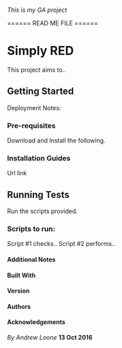 _This is my GA project_

====== READ ME FILE ======

# Simply RED

This project aims to..

## Getting Started

Deployment Notes: 

### Pre-requisites

Download and Install the following.

### Installation Guides

Url link

## Running Tests

Run the scripts provided.

### Scripts to run:

Script #1 checks..
Script #2 performs..

#### Additional Notes

#### Built With

#### Version

#### Authors

#### Acknowledgements


*By*
*Andrew Loone*
**13 Oct 2016**
